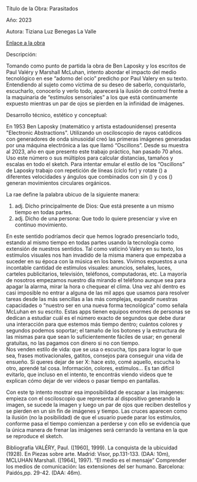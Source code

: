 Título de la Obra: Parasitados

Año: 2023

Autora: Tiziana Luz Benegas La Valle

[Enlace a la obra](https://editor.p5js.org/Tizi_ana/sketches/owCrsI8Ua)

Descripción: 

Tomando como punto de partida la obra de Ben Laposky y los escritos de Paul Valéry  y  Marshall McLuhan, intento  abordar el impacto del medio tecnológico en ese “adorno del ocio” predicho por Paul Valery en su texto.
Entendiendo al sujeto como víctima de su deseo de saberlo, conquistarlo, escucharlo, conocerlo y verlo todo, aparecerá la ilusión de control frente a la maquinaria de  “estímulos sensoriales” a los que está continuamente expuesto mientras un par de ojos se pierden en la infinidad de imágenes.

Desarrollo técnico, estético y conceptual: 

En 1953 Ben Laposky (matemático y artista estadounidense) presenta "Electronic Abstractions". Utilizando un osciloscopio de rayos catódicos con generadores de onda sinusoidal creó las primeras imágenes generadas por una máquina electrónica a las que llamó “Oscillons”.
Desde  su muestra al 2023, año en que presento este trabajo práctico, han pasado 70 años. Uso este número o sus múltiplos para calcular distancias, tamaños y escalas en todo el sketch. Para intentar emular el estilo de los “Oscillons” de Laposky trabajo con repetición de líneas (ciclo for) y rotate () a diferentes velocidades y ángulos que combinados con sin () y cos () generan movimientos circulares orgánicos.

La rae define la palabra ubicuo de la siguiente manera: 
1. adj. Dicho principalmente de Dios: Que está presente a un mismo tiempo en todas partes.
2. adj. Dicho de una persona: Que todo lo quiere presenciar y vive en continuo movimiento.

En este sentido podríamos decir que hemos logrado presenciarlo todo, estando al mismo tiempo en todas partes usando la tecnología como extensión de nuestros sentidos.
Tal como vaticinó Valery en su texto, los estímulos visuales nos han invadido de la misma manera que empezaba a suceder en su época con la música en los bares. Vivimos expuestos a una incontable cantidad de estímulos visuales: anuncios, señales, luces, carteles publicitarios, televisión, teléfonos, computadoras, etc. 
La mayoría de nosotros empezamos nuestro día mirando el teléfono aunque sea para apagar la alarma, mirar la hora o chequear el clima. Una vez ahí dentro es casi imposible no entrar a alguna de las mil apps que usamos para resolver tareas desde las más sencillas a las más complejas,  expandir nuestras capacidades o “nuestro ser en una nueva forma tecnológica” como señala McLuhan en su escrito. Estas  apps tienen  equipos enormes de personas se dedican a estudiar cuál es el número exacto de segundos que debe durar una interacción para que estemos más tiempo dentro; cuántos colores y segundos podemos soportar; el tamaño de los botones y la estructura de las mismas para que sean lo suficientemente fáciles de usar; en general gratuitas, no las pagamos con dinero si no con tiempo.  
Nos venden estilo de vida: que se usa o escucha, tips para lograr lo que sea, frases motivacionales, gatitos, consejos para conseguir una vida de ensueño. Si queres dejar de ser X: hace esto, comé aquello, escucha lo otro, aprendé tal cosa. Información, colores, estímulos… Es tan difícil evitarlo, que incluso en el intento, te encontrás viendo videos que te explican cómo dejar de ver videos o pasar tiempo en pantallas.

Con este tp intento mostrar esa imposibilidad de escapar a las imágenes: empieza con el osciloscopio que representa al dispositivo generando la imagen, se sucede la imagen y luego un par de ojos que reciben destellos y se pierden en un sin fin de imágenes y tiempo. Las cruces aparecen como la ilusión (no la posibilidad) de que el usuario puede parar los estímulos, conforme pasa el tiempo comienzan a perderse y con ello se evidencia que la única manera de frenar las imágenes será cerrando la ventana en la que se reproduce el sketch.




Bibliografía
VALÉRY, Paul. ([1960], 1999). La conquista de la ubicuidad (1928). En Piezas sobre arte. Madrid: Visor, pp.131-133. (DAA: 10m), 
 MCLUHAN Marshall. ([1964], 1997). “El medio es el mensaje” Comprender los medios de comunicación: las extensiones del ser humano. Barcelona: Paidós,pp. 29-42. (DAA: 46m). 


